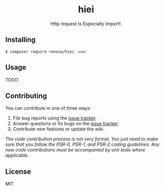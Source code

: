<h1 align="center"> hiei </h1>

<p align="center"> Http request Is Especially Import!.</p>


## Installing

```shell
$ composer require reneiw/hiei -vvv
```

## Usage

TODO

## Contributing

You can contribute in one of three ways:

1. File bug reports using the [issue tracker](https://github.com/reneiw/hiei/issues).
2. Answer questions or fix bugs on the [issue tracker](https://github.com/reneiw/hiei/issues).
3. Contribute new features or update the wiki.

_The code contribution process is not very formal. You just need to make sure that you follow the PSR-0, PSR-1, and PSR-2 coding guidelines. Any new code contributions must be accompanied by unit tests where applicable._

## License

MIT